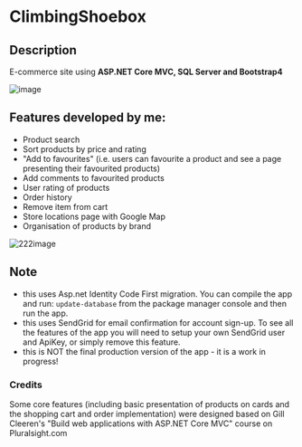 # ClimbingShoebox
## Description 
E-commerce site using **ASP.NET Core MVC, SQL Server and Bootstrap4**

![image](https://user-images.githubusercontent.com/65205646/104137006-7033ef00-53e5-11eb-978e-d48700137554.png)

## Features developed by me:
- Product search 
- Sort products by price and rating
- "Add to favourites" (i.e. users can favourite a product and see a page presenting their favourited products)
- Add comments to favourited products
- User rating of products
- Order history
- Remove item from cart 
- Store locations page with Google Map
- Organisation of products by brand

![222image](https://user-images.githubusercontent.com/65205646/104137023-93f73500-53e5-11eb-98e9-b1ef5cb7e070.png)

## Note 
- this uses Asp.net Identity Code First migration. You can compile the app and run: `update-database` from the package manager console and then run the app.
- this uses SendGrid for email confirmation for account sign-up. To see all the features of the app you will need to setup your own SendGrid user and ApiKey, or simply remove this feature.
- this is NOT the final production version of the app - it is a work in progress!

### Credits
Some core features (including basic presentation of products on cards and the shopping cart and order implementation) were designed based on Gill Cleeren's "Build web applications with ASP.NET Core MVC" course on Pluralsight.com
